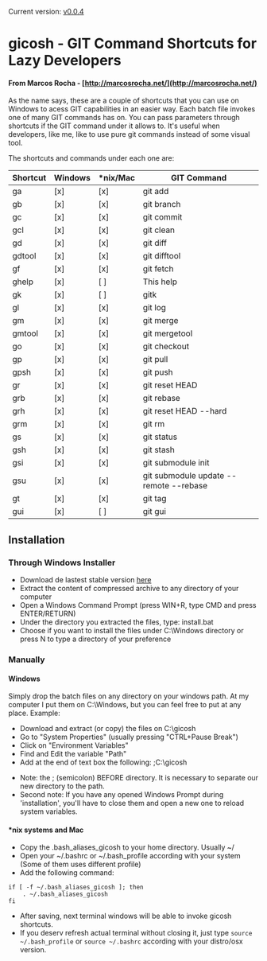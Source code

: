 Current version: [v0.0.4](../../releases/tag/v0.0.4)

# gicosh - GIT Command Shortcuts for Lazy Developers
#### From Marcos Rocha - [http://marcosrocha.net/](http://marcosrocha.net/)
As the name says, these are a couple of shortcuts that you can use on Windows to acess GIT capabilities in an easier way.
Each batch file invokes one of many GIT commands has on. You can pass parameters through shortcuts if the GIT command under it allows to.
It's useful when developers, like me, like to use pure git commands instead of some visual tool.

The shortcuts and commands under each one are:

|Shortcut|Windows |*nix/Mac|GIT Command|
|--------|--------|--------|-----------|
|ga| [x] | [x] |git add|
|gb| [x] | [x] |git branch|
|gc| [x] | [x] |git commit|
|gcl| [x] | [x] |git clean|
|gd| [x] | [x] |git diff|
|gdtool| [x] | [x] |git difftool|
|gf| [x] | [x] |git fetch|
|ghelp| [x] | [ ] |This help|
|gk| [x] | [ ] |gitk|
|gl| [x] | [x] |git log|
|gm| [x] | [x] |git merge|
|gmtool| [x] | [x] |git mergetool|
|go| [x] | [x] |git checkout|
|gp| [x] | [x] |git pull|
|gpsh | [x] | [x] |git push|
|gr| [x] | [x] |git reset HEAD|
|grb| [x] | [x] |git rebase|
|grh| [x] | [x] |git reset HEAD --hard|
|grm| [x] | [x] |git rm|
|gs| [x] | [x] |git status|
|gsh| [x] | [x] |git stash|
|gsi| [x] | [x] |git submodule init|
|gsu| [x] | [x] |git submodule update --remote --rebase|
|gt| [x] | [x] |git tag|
|gui| [x] | [ ] |git gui|

## Installation
### Through Windows Installer
  - Download de lastest stable version [here](../../releases/tag/v0.0.4)
  - Extract the content of compressed archive to any directory of your computer
  - Open a Windows Command Prompt (press WIN+R, type CMD and press ENTER/RETURN)
  - Under the directory you extracted the files, type: install.bat
  - Choose if you want to install the files under C:\Windows directory or
    press N to type a directory of your preference

### Manually
#### Windows
Simply drop the batch files on any directory on your windows path. At my computer I put them on C:\Windows, but you can feel free to put at any place.
Example:
  - Download and extract (or copy) the files on C:\gicosh
  - Go to "System Properties" (usually pressing "CTRL+Pause Break")
  - Click on "Environment Variables"
  - Find and Edit the variable "Path"
  - Add at the end of text box the following: ;C:\gicosh

* Note: the ; (semicolon) BEFORE directory. It is necessary to separate our new directory to the path.
* Second note: If you have any opened Windows Prompt during 'installation', you'll have to close them and open a new one to reload system variables.

#### *nix systems and Mac
  - Copy the .bash_aliases_gicosh to your home directory. Usually ~/
  - Open your ~/.bashrc or ~/.bash_profile according with your system (Some of them uses different profile)
  - Add the following command:
  ```
  if [ -f ~/.bash_aliases_gicosh ]; then
      . ~/.bash_aliases_gicosh
  fi
  ```
  - After saving, next terminal windows will be able to invoke gicosh shortcuts.
  - If you deserv refresh actual terminal without closing it, just type ```source ~/.bash_profile``` or ```source ~/.bashrc``` according with your distro/osx version.